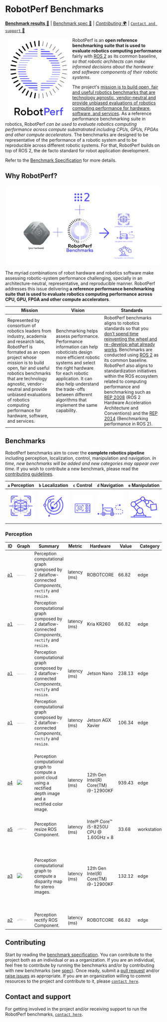 # RobotPerf Benchmarks

[**Benchmark results** 🤖](#benchmarks) | [Benchmark spec 📖](benchmarks/README.md) | [*Contributing* 🌍](#contributing) | [`Contact and support` 📨](#contact-and-support)

<a href="https://accelerationrobotics.com/robotperf.php"><img src="imgs/ROBOTPerf.svg" align="left" hspace="8" vspace="2" width="200"></a>

RobotPerf is an **open reference benchmarking suite that is used to evaluate robotics computing performance** fairly with [ROS 2](https://accelerationrobotics.com/ros.php) as its common baseline, *so that robotic architects can make informed decisions about the hardware and software components of their robotic systems*. 

The project's <ins>mission is to build open, fair and useful robotics benchmarks that are technology agnostic, vendor-neutral and provide unbiased evaluations of robotics computing performance for hardware, software, and services</ins>.  As a reference performance benchmarking suite in robotics, RobotPerf *can be used to evaluate robotics computing performance across compute substratrated including CPUs, GPUs, FPGAs and other compute accelerators*. The benchmarks are designed to be representative of the performance of a robotic system and to be reproducible across different robotic systems. For that, RobotPerf builds on top of ROS 2, the de facto standard for robot application development.

Refer to the [Benchmark Specification](benchmarks/README.md) for more details.

## Why RobotPerf?

![RobotPerf arquitecture diagram](imgs/robotperf-diagram-ros2.png)

 The myriad combinations of robot hardware and robotics software make assessing robotic-system performance challenging, specially in an architecture-neutral, representative, and reproducible manner. RobotPerf addresses this issue delivering **a reference performance benchmarking suite that is used to evaluate robotics computing performance across CPU, GPU, FPGA and other compute accelerators**.

| Mission | Vision | Standards |
|---|---|----|
|  Represented by consortium of robotics leaders from industry, academia and research labs, RobotPerf is formated as an open project whose mission is to build open, fair and useful robotics benchmarks that are technology agnostic, vendor-neutral and provide unbiased evaluations of robotics computing performance for hardware, software, and services. |  Benchmarking helps assess performance. Performance information can help roboticists design more efficient robotic systems and select the right hardware for each robotic application. It can also help understand the trade-offs between different algorithms that implement the same capability. | RobotPerf benchmarks aligns to robotics standards so that you <ins>don’t spend time reinventing the wheel and re-develop what already works</ins>. Benchmarks are conducted using [ROS 2](https://accelerationrobotics.com/ros.php) as its common baseline. RobotPerf also aligns to standardization initiatives within the ROS ecosystem related to computing performance and benchmarking such as [REP 2008](https://github.com/ros-infrastructure/rep/pull/324) (ROS 2 Hardware Acceleration Architecture and Conventions) and the [REP 2014](https://github.com/ros-infrastructure/rep/pull/364) (Benchmarking performance in ROS 2).|

## Benchmarks

RobotPerf benchmarks aim to cover the **complete robotics pipeline** including perception, localization, control, manipulation and navigation. *In time, new benchmarks will be added and new categories may appear over time*. If you wish to contribute a new benchmark, please read the [contributing guidelines](#contributing).


| `a` Perception | `b` Localization | `c` Control | `d` Navigation | `e` Manipulation |
|:---:|:---:|:---:|:---:|:---:|
| [![perception benchmarks](imgs/icon-perception.png)](#perception) | [![localization benchmarks](imgs/icon-localization.png)](#localization) | [![control benchmarks](imgs/icon-control.png)](#control) | [![navigation benchmarks](imgs/icon-navigation.png)](#navigation) | [![manipulation benchmarks](imgs/icon-manipulation.png)](#manipulation) | 


<!-- perception-benchmarks-init -->

### Perception

| ID | Graph | Summary | Metric | Hardware | Value | Category | Timestamp | Note | Data Source |
| --- | --- | -------- | --- | ----------- | --- | --- | --- | --- | --- |
| [a1](https://github.com/robotperf/benchmarks/tree/main/src/benchmarks/benchmarks/perception/a1_perception_2nodes) | ![](imgs/a1_perception_2nodes.svg) | Perception computational graph composed by 2 dataflow-connected *Components*, `rectify` and `resize`. | latency (ms) | ROBOTCORE | 66.82 | edge | 14-10-2022 |  | perception/image |
| [a1](https://github.com/robotperf/benchmarks/tree/main/src/benchmarks/benchmarks/perception/a1_perception_2nodes) | ![](imgs/a1_perception_2nodes.svg) | Perception computational graph composed by 2 dataflow-connected *Components*, `rectify` and `resize`. | latency (ms) | Kria KR260 | 66.82 | edge | 14-10-2022 |  | perception/image |
| [a1](https://github.com/robotperf/benchmarks/tree/main/src/benchmarks/benchmarks/perception/a1_perception_2nodes) | ![](imgs/a1_perception_2nodes.svg) | Perception computational graph composed by 2 dataflow-connected *Components*, `rectify` and `resize`. | latency (ms) | Jetson Nano | 238.13 | edge | 14-10-2022 |  | perception/image |
| [a1](https://github.com/robotperf/benchmarks/tree/main/src/benchmarks/benchmarks/perception/a1_perception_2nodes) | ![](imgs/a1_perception_2nodes.svg) | Perception computational graph composed by 2 dataflow-connected *Components*, `rectify` and `resize`. | latency (ms) | Jetson AGX Xavier | 106.34 | edge | 14-10-2022 |  | perception/image |
| [a4](https://github.com/robotperf/benchmarks/tree/main/src/benchmarks/benchmarks/perception/a4_depth_image_proc) | ![](imgs/a3_stereo_image_proc_graph.png) | Perception computational graph to compute a point cloud using a rectified depth image and a rectified color image. | latency (ms) | 12th Gen Intel(R) Core(TM) i9-12900KF | 939.43 | edge | 26-04-2023 | Mean: 37.09 ms,  RMS: 65.12 ms, Max: 939.43 ms, Min: 7.97 ms over 1147 samples. | perception/depth_image1 |
| [a5](https://github.com/robotperf/benchmarks/tree/main/src/benchmarks/benchmarks/perception/a5_resize) | ![](imgs/a5_resize.svg) | Perception resize ROS Component. | latency (ms) | Intel® Core™ i5-8250U CPU @ 1.60GHz × 8 | 33.68 | workstation | 08-05-2023 |  | perception/image2 |
| [a3](https://github.com/robotperf/benchmarks/tree/main/src/benchmarks/benchmarks/perception/a3_stereo_image_proc) | ![](imgs/a3_stereo_image_proc_graph.png) | Perception computational graph to compute a disparity map for stereo images. | latency (ms) | 12th Gen Intel(R) Core(TM) i9-12900KF | 132.12 | edge | 25-04-2023 | Mean: 26.25 ms,  RMS: 27.18 ms, Max: 132.12 ms, Min: 8.73 ms over 1124 samples. | perception/image3 |
| [a2](https://github.com/robotperf/benchmarks/tree/main/src/benchmarks/benchmarks/perception/a2_rectify) | ![](imgs/a2_rectify.svg) | Perception rectify ROS Component. | latency (ms) | ROBOTCORE | 66.82 | edge | 14-10-2022 |  | perception/image |


<!-- perception-benchmarks-fini -->

## Contributing

Start by reading the [benchmark specification](benchmarks/README.md). You can contribute to the project both as an individual or as a organization. If you are an individual, feel free to contribute by running the benchmarks and/or by contributing with new benchmarks (see [spec](benchmarks/README.md)). Once ready, submit a [pull request](https://github.com/robotperf/benchmarks/pulls) and/or [raise issues](https://github.com/robotperf/benchmarks/issues) as appropriate. If you are an organization willing to commit resources to the project and contribute to it, please [`contact here`](mailto:contact@accelerationrobotics.com).

## Contact and support

For getting involved in the project and/or receiving support to run the RobotPerf benchmarks, [`contact here`](mailto:contact@accelerationrobotics.com).


[^1]: Quigley, M., Conley, K., Gerkey, B., Faust, J., Foote, T., Leibs, J., ... & Ng, A. Y. (2009, May). ROS: an open-source Robot Operating System. In ICRA workshop on open source software (Vol. 3, No. 3.2, p. 5).
[^2]: Macenski, S., Foote, T., Gerkey, B., Lalancette, C., & Woodall, W. (2022). Robot Operating System 2: Design, architecture, and uses in the wild. Science Robotics, 7(66), eabm6074.
[^3]: AMD Ryzen 5 PRO 4650G, see https://www.amd.com/en/products/apu/amd-ryzen-5-pro-4650g
[^4]: ROBOTCORE® is a robot-specific processing unit that helps map Robot Operating System (ROS) computational graphs to its CPUs, GPU and FPGA efficiently to obtain best performance. More at https://accelerationrobotics.com/robotcore.php